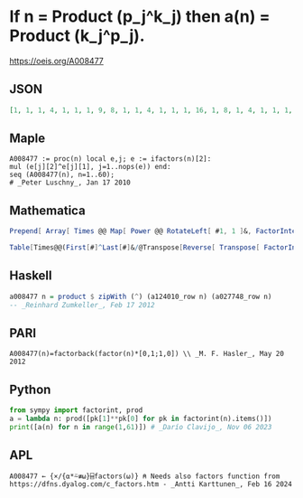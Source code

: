 # If n \= Product \(p\_j^k\_j\) then a\(n\) \= Product \(k\_j^p\_j\)\.
https://oeis.org/A008477
## JSON
```JSON
[1, 1, 1, 4, 1, 1, 1, 9, 8, 1, 1, 4, 1, 1, 1, 16, 1, 8, 1, 4, 1, 1, 1, 9, 32, 1, 27, 4, 1, 1, 1, 25, 1, 1, 1, 32, 1, 1, 1, 9, 1, 1, 1, 4, 8, 1, 1, 16, 128, 32, 1, 4, 1, 27, 1, 9, 1, 1, 1, 4, 1, 1, 8, 36, 1, 1, 1, 4, 1, 1, 1, 72, 1]
```
## Maple
```Maple
A008477 := proc(n) local e,j; e := ifactors(n)[2]:
mul (e[j][2]^e[j][1], j=1..nops(e)) end:
seq (A008477(n), n=1..60);
# _Peter Luschny_, Jan 17 2010
```
## Mathematica
```Mathematica
Prepend[ Array[ Times @@ Map[ Power @@ RotateLeft[ #1, 1 ]&, FactorInteger[ # ] ]&, 100, 2 ], 1 ]
```
```Mathematica
Table[Times@@(First[#]^Last[#]&/@Transpose[Reverse[ Transpose[ FactorInteger[ n]]]]),{n,80}] (* _Harvey P. Dale_, Jul 22 2014 *)
```
## Haskell
```Haskell
a008477 n = product $ zipWith (^) (a124010_row n) (a027748_row n)
-- _Reinhard Zumkeller_, Feb 17 2012
```
## PARI
```PARI
A008477(n)=factorback(factor(n)*[0,1;1,0]) \\ _M. F. Hasler_, May 20 2012
```
## Python
```Python
from sympy import factorint, prod
a = lambda n: prod([pk[1]**pk[0] for pk in factorint(n).items()])
print([a(n) for n in range(1,61)]) # _Darío Clavijo_, Nov 06 2023
```
## APL
```APL
A008477 ← {×/{⍺*⍨≢⍵}⌸factors(⍵)} ⍝ Needs also factors function from https://dfns.dyalog.com/c_factors.htm - _Antti Karttunen_, Feb 16 2024
```
